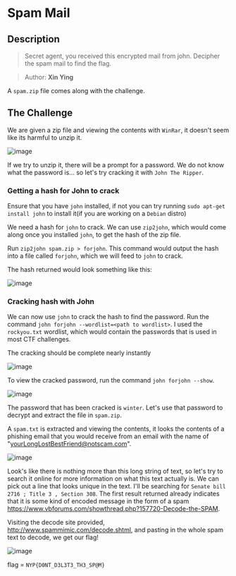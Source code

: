 # Spam Mail

## Description

> Secret agent, you received this encrypted mail from john. Decipher the spam mail to find the flag.

> Author: **Xin Ying**

A `spam.zip` file comes along with the challenge.

## The Challenge

We are given a zip file and viewing the contents with `WinRar`, it doesn't seem like its harmful to unzip it.

![image](https://user-images.githubusercontent.com/83258849/147811985-c72d0276-34e5-467f-a82e-bf5cfff14249.png)

If we try to unzip it, there will be a prompt for a password. We do not know what the password is... so let's try cracking it with `John The Ripper`.

### Getting a hash for John to crack

Ensure that you have `john` installed, if not you can try running `sudo apt-get install john` to install it(if you are working on a `Debian` distro)

We need a hash for `john` to crack. We can use `zip2john`, which would come along once you installed `john`, to get the hash of the zip file.

Run `zip2john spam.zip > forjohn`. This command would output the hash into a file called `forjohn`, which we will feed to `john` to crack.

The hash returned would look something like this:

![image](https://user-images.githubusercontent.com/83258849/147812242-bf4cac11-19be-4bb7-ae32-3bc43636ddd0.png)

### Cracking hash with John

We can now use `john` to crack the hash to find the password. Run the command `john forjohn --wordlist=<path to wordlist>`. I used the `rockyou.txt` wordlist, which would contain the passwords that is used in most CTF challenges.

The cracking should be complete nearly instantly

![image](https://user-images.githubusercontent.com/83258849/147812383-8a604efe-9040-46d8-918a-00d961f04839.png)

To view the cracked password, run the command `john forjohn --show`.

![image](https://user-images.githubusercontent.com/83258849/147812441-2fc023d3-ba59-4476-97e4-be3f132e4e78.png)

The password that has been cracked is `winter`. Let's use that password to decrypt and extract the file in `spam.zip`.

A `spam.txt` is extracted and viewing the contents, it looks the contents of a phishing email that you would receive from an email with the name of "yourLongLostBestFriend@notscam.com".

![image](https://user-images.githubusercontent.com/83258849/147812639-b05fb62a-1628-425f-a8bc-2c0fef0590b9.png)

Look's like there is nothing more than this long string of text, so let's try to search it online for more information on what this text actually is. We can pick out a line that looks unique in the text. I'll be searching for `Senate bill 2716 ; Title 3 , Section 308`. The first result returned already indicates that it is some kind of encoded message in the form of a spam https://www.vbforums.com/showthread.php?157720-Decode-the-SPAM.

Visiting the decode site provided, http://www.spammimic.com/decode.shtml, and pasting in the whole spam text to decode, we get our flag!

![image](https://user-images.githubusercontent.com/83258849/147812823-4d8b003d-bef6-4623-9310-13fb3deead52.png)

flag = `NYP{D0NT_D3L3T3_TH3_SP@M}`
